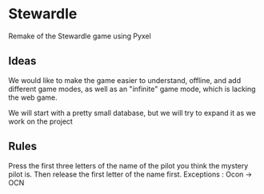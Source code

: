 
# Stewardle

Remake of the Stewardle game using Pyxel


## Ideas

We would like to make the game easier to understand, offline, and add different game modes, as well as an "infinite" game mode, which is lacking the web game.

We will start with a pretty small database, but we will try to expand it as we work on the project

## Rules

Press the first three letters of the name of the pilot you think the mystery pilot is. Then release the first letter of the name first. 
Exceptions : Ocon -> OCN
